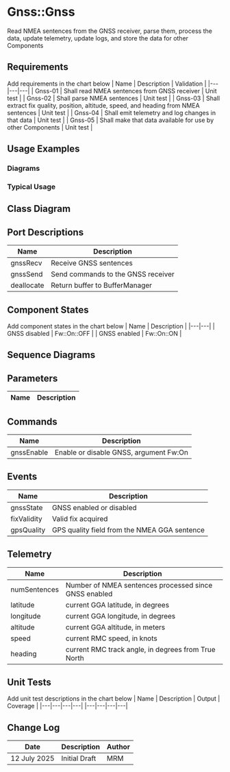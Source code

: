 # Gnss::Gnss

Read NMEA sentences from the GNSS receiver, parse them, 
process the data, update telemetry, update logs, 
and store the data for other Components

## Requirements
Add requirements in the chart below
| Name | Description | Validation |
|---|---|---|
| Gnss-01 | Shall read NMEA sentences from GNSS receiver | Unit test |
| Gnss-02 | Shall parse NMEA sentences | Unit test |
| Gnss-03 | Shall extract fix quality, position, altitude, speed, and heading from NMEA sentences | Unit test |
| Gnss-04 | Shall emit telemetry and log changes in that data | Unit test |
| Gnss-05 | Shall make that data available for use by other Components | Unit test |

## Usage Examples

### Diagrams

### Typical Usage

## Class Diagram

## Port Descriptions
| Name | Description |
|---|---|
| gnssRecv | Receive GNSS sentences |
| gnssSend | Send commands to the GNSS receiver |
| deallocate | Return buffer to BufferManager |

## Component States
Add component states in the chart below
| Name | Description |
|---|---|
| GNSS disabled | Fw::On::OFF |
| GNSS enabled | Fw::On::ON |

## Sequence Diagrams

## Parameters
| Name | Description |
|---|---|

## Commands
| Name | Description |
|---|---|
| gnssEnable | Enable or disable GNSS, argument Fw:On |

## Events
| Name | Description |
|---|---|
| gnssState | GNSS enabled or disabled |
| fixValidity | Valid fix acquired |
| gpsQuality | GPS quality field from the NMEA GGA sentence |

## Telemetry
| Name | Description |
|---|---|
| numSentences | Number of NMEA sentences processed since GNSS enabled |
| latitude | current GGA latitude, in degrees |
| longitude | current GGA longitude, in degrees |
| altitude | current GGA altitude, in meters |
| speed | current RMC speed, in knots |
| heading | current RMC track angle, in degrees from True North |

## Unit Tests
Add unit test descriptions in the chart below
| Name | Description | Output | Coverage |
|---|---|---|---|
|---|---|---|---|

## Change Log
| Date | Description | Author |
|---|---|---|
| 12 July 2025 | Initial Draft | MRM |